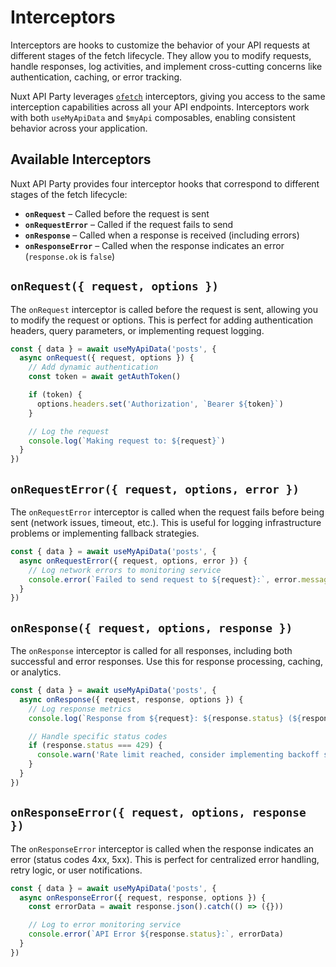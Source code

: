 # Interceptors

Interceptors are hooks to customize the behavior of your API requests at different stages of the fetch lifecycle. They allow you to modify requests, handle responses, log activities, and implement cross-cutting concerns like authentication, caching, or error tracking.

Nuxt API Party leverages [`ofetch`](https://github.com/unjs/ofetch) interceptors, giving you access to the same interception capabilities across all your API endpoints. Interceptors work with both `useMyApiData` and `$myApi` composables, enabling consistent behavior across your application.

## Available Interceptors

Nuxt API Party provides four interceptor hooks that correspond to different stages of the fetch lifecycle:

- **`onRequest`** – Called before the request is sent
- **`onRequestError`** – Called if the request fails to send
- **`onResponse`** – Called when a response is received (including errors)
- **`onResponseError`** – Called when the response indicates an error (`response.ok` is `false`)

## `onRequest({ request, options })`

The `onRequest` interceptor is called before the request is sent, allowing you to modify the request or options. This is perfect for adding authentication headers, query parameters, or implementing request logging.

```ts
const { data } = await useMyApiData('posts', {
  async onRequest({ request, options }) {
    // Add dynamic authentication
    const token = await getAuthToken()

    if (token) {
      options.headers.set('Authorization', `Bearer ${token}`)
    }

    // Log the request
    console.log(`Making request to: ${request}`)
  }
})
```

## `onRequestError({ request, options, error })`

The `onRequestError` interceptor is called when the request fails before being sent (network issues, timeout, etc.). This is useful for logging infrastructure problems or implementing fallback strategies.

```ts
const { data } = await useMyApiData('posts', {
  async onRequestError({ request, options, error }) {
    // Log network errors to monitoring service
    console.error(`Failed to send request to ${request}:`, error.message)
  }
})
```

## `onResponse({ request, options, response })`

The `onResponse` interceptor is called for all responses, including both successful and error responses. Use this for response processing, caching, or analytics.

```ts
const { data } = await useMyApiData('posts', {
  async onResponse({ request, response, options }) {
    // Log response metrics
    console.log(`Response from ${request}: ${response.status} (${response.statusText})`)

    // Handle specific status codes
    if (response.status === 429) {
      console.warn('Rate limit reached, consider implementing backoff strategy')
    }
  }
})
```

## `onResponseError({ request, options, response })`

The `onResponseError` interceptor is called when the response indicates an error (status codes 4xx, 5xx). This is perfect for centralized error handling, retry logic, or user notifications.

```ts
const { data } = await useMyApiData('posts', {
  async onResponseError({ request, response, options }) {
    const errorData = await response.json().catch(() => ({}))

    // Log to error monitoring service
    console.error(`API Error ${response.status}:`, errorData)
  }
})
```
